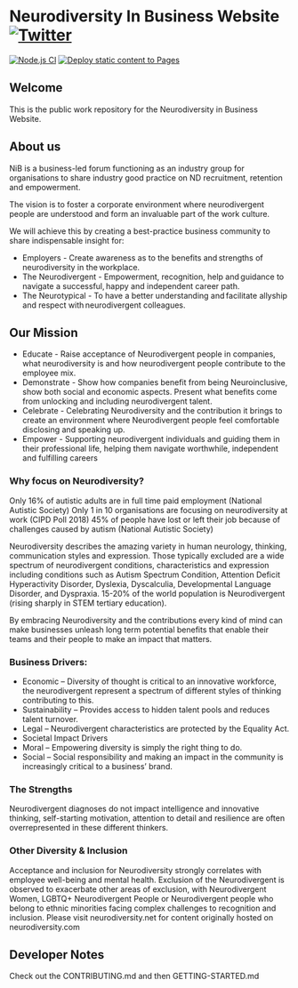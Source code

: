# Neurodiversity In Business Website [![Twitter][1.1]][1]

[1.1]: http://i.imgur.com/tXSoThF.png "twitter icon with padding"
[1]: https://twitter.com/NDinBusiness

[![Node.js CI](https://github.com/Neurodiversity-in-Business/neurodiversity-main/actions/workflows/node.js.yml/badge.svg)](https://github.com/Neurodiversity-in-Business/neurodiversity-main/actions/workflows/node.js.yml)  [![Deploy static content to Pages](https://github.com/Neurodiversity-in-Business/neurodiversity-in-business.github.io/actions/workflows/static.yml/badge.svg?branch=production)](https://github.com/Neurodiversity-in-Business/neurodiversity-in-business.github.io/actions/workflows/static.yml)

## Welcome

This is the public work repository for the Neurodiversity in Business Website.

## About us

NiB is a business-led forum functioning as an industry group for organisations to share industry good practice on ND recruitment, retention and empowerment.

The vision is to foster a corporate environment where neurodivergent people are understood and form an invaluable part of the work culture.

We will achieve this by creating a best-practice business community to share indispensable insight for:

- Employers - Create awareness as to the benefits and strengths of neurodiversity in the workplace.
- The Neurodivergent - Empowerment, recognition, help and guidance to navigate a successful, happy and independent career path.​
- The Neurotypical - To have a better understanding and facilitate allyship and respect with neurodivergent colleagues.

## Our Mission

- Educate - Raise acceptance of Neurodivergent people in companies, what neurodiversity is and how neurodivergent people contribute to the employee mix.
- Demonstrate - Show how companies benefit from being Neuroinclusive, show both social and economic aspects. Present what benefits come from unlocking and including neurodivergent talent.
- Celebrate - Celebrating Neurodiversity and the contribution it brings to create an environment where Neurodivergent people feel comfortable disclosing and speaking up.
- Empower - Supporting neurodivergent individuals and guiding them in their professional life, helping them navigate worthwhile, independent and fulfilling careers

### Why focus on Neurodiversity?

Only 16% of autistic adults are in full time paid employment
(National Autistic Society)
Only 1 in 10 organisations are focusing on neurodiversity at work
(CIPD Poll 2018)
45% of people have lost or left their job because of challenges caused by autism
(National Autistic Society)

Neurodiversity describes the amazing variety in human neurology, thinking, communication styles and expression. Those typically excluded are a wide spectrum of neurodivergent conditions, characteristics and expression including conditions such as Autism Spectrum Condition, Attention Deficit Hyperactivity Disorder, Dyslexia, Dyscalculia, Developmental Language Disorder, and Dyspraxia. 15-20% of the world population is Neurodivergent (rising sharply in STEM tertiary education).

By embracing Neurodiversity and the contributions every kind of mind can make businesses unleash long term potential benefits that enable their teams and their people to make an impact that matters.

### Business Drivers:

- Economic – Diversity of thought is critical to an innovative workforce, the neurodivergent represent a spectrum of different styles of thinking contributing to this.
- Sustainability – Provides access to hidden talent pools and reduces talent turnover.
- Legal – Neurodivergent characteristics are protected by the Equality Act.
- Societal Impact Drivers
- Moral – Empowering diversity is simply the right thing to do.
- Social – Social responsibility and making an impact in the community is increasingly critical to a business’ brand.

### The Strengths

Neurodivergent diagnoses do not impact intelligence and innovative thinking, self-starting motivation, attention to detail and resilience are often overrepresented in these different thinkers.

### Other Diversity & Inclusion

Acceptance and inclusion for Neurodiversity strongly correlates with employee well-being and mental health.
Exclusion of the Neurodivergent is observed to exacerbate other areas of exclusion, with Neurodivergent Women, LGBTQ+ Neurodivergent People or Neurodivergent people who belong to ethnic minorities facing complex challenges to recognition and inclusion.
Please visit neurodiversity.net for content originally hosted on neurodiversity.com

## Developer Notes

Check out the CONTRIBUTING.md and then GETTING-STARTED.md
